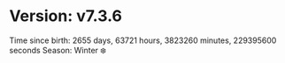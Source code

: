# Version: v7.3.6
Time since birth: 2655 days, 63721 hours, 3823260 minutes, 229395600 seconds
Season: Winter ❄️
